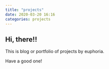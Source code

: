 ```yaml
---
title: "projects"
date: 2020-03-20 16:16
categories: projects
---
```


## Hi, there!!

This is blog or portfolio of projects by euphoria.

Have a good one!
